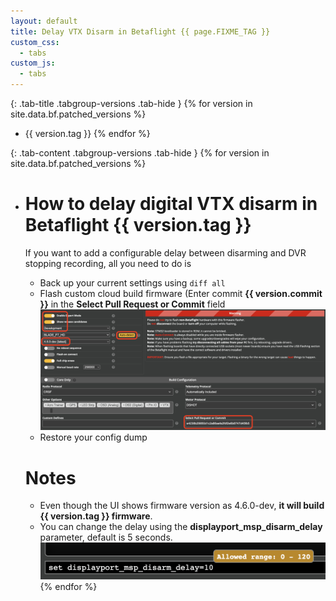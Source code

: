 ```yaml
---
layout: default
title: Delay VTX Disarm in Betaflight {{ page.FIXME_TAG }}
custom_css:
  - tabs
custom_js:
  - tabs
---
```


{: .tab-title .tabgroup-versions .tab-hide }
{% for version in site.data.bf.patched_versions %}
- {{ version.tag }}
{% endfor %}

{: .tab-content .tabgroup-versions .tab-hide }
{% for version in site.data.bf.patched_versions %}
- # How to delay digital VTX disarm in Betaflight {{ version.tag }}
  If you want to add a configurable delay between disarming and DVR stopping recording, all you need to do is
  - Back up your current settings using `diff all`
  - Flash custom cloud build firmware (Enter commit **{{ version.commit }}** in the **Select Pull Request or Commit** field
      ![Flashing custom firmware](/images/custom_commit.png?raw=true "text")
  - Restore your config dump
  
  # Notes
  - Even though the UI shows firmware version as 4.6.0-dev, **it will build {{ version.tag }} firmware**.
  - You can change the delay using the **displayport_msp_disarm_delay** parameter, default is 5 seconds.
      ![Flashing custom firmware](/images/cli_param.png?raw=true "text")
{% endfor %}

